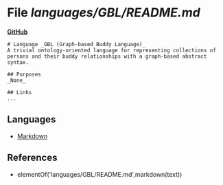 # File _languages/GBL/README.md_
**[GitHub](https://github.com/softlang/yas/blob/master/languages/GBL/README.md)**
```
# Language _GBL (Graph-based Buddy Language)_
A trivial ontology-oriented language for representing collections of persons and their buddy relationships with a graph-based abstract syntax.

## Purposes
_None_

## Links
...
```

## Languages
* [Markdown](../languages/Markdown.md)

## References
* elementOf('languages/GBL/README.md',markdown(text))
